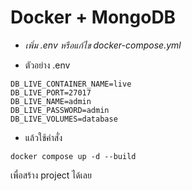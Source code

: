 # Docker + MongoDB

* *เพิ่ม .env หรือแก้ไข docker-compose.yml*

* ตัวอย่าง .env

```
DB_LIVE_CONTAINER_NAME=live
DB_LIVE_PORT=27017
DB_LIVE_NAME=admin
DB_LIVE_PASSWORD=admin
DB_LIVE_VOLUMES=database
```

* แล้วใช้คำสั่ง

```
docker compose up -d --build
```

เพื่อสร้าง project ได้เลย